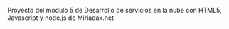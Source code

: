 Proyecto del módulo 5 de Desarrollo de servicios en la nube con HTML5, Javascript y node.js de Miriadax.net

